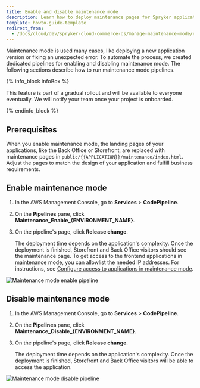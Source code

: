 ```yaml
---
title: Enable and disable maintenance mode
description: Learn how to deploy maintenance pages for Spryker applications.
template: howto-guide-template
redirect_from:
  - /docs/cloud/dev/spryker-cloud-commerce-os/manage-maintenance-mode/enable-and-disable-maintenance-mode.html
---
```


Maintenance mode is used many cases, like deploying a new application version or fixing an unexpected error. To automate the process, we created dedicated pipelines for enabling and disabling maintenance mode. The following sections describe how to run maintenance mode pipelines.

{% info_block infoBox %}

This feature is part of a gradual rollout and will be available to everyone eventually. We will notify your team once your project is onboarded.

{% endinfo_block %}

## Prerequisites

When you enable maintenance mode, the landing pages of your applications, like the Back Office or Storefront, are replaced with maintenance pages in `public/{{APPLICATION}}/maintenance/index.html`. Adjust the pages to match the design of your application and fulfill business requirements.

## Enable maintenance mode

1. In the AWS Management Console, go to **Services** > **CodePipeline**.
2. On the **Pipelines** pane, click **Maintenance_Enable_{ENVIRONMENT_NAME}**.
3. On the pipeline's page, click **Release change**.

    The deployment time depends on the application's complexity. Once the deployment is finished, Storefront and Back Office visitors should see the maintenance page. To get access to the frontend applications in maintenance mode, you can allowlist the needed IP addresses. For instructions, see [Configure access to applications in maintenance mode](/docs/cloud/dev/spryker-cloud-commerce-os/manage-maintenance-mode/configure-access-to-applications-in-maintenance-mode.html).

![Maintenance mode enable pipeline](https://spryker.s3.eu-central-1.amazonaws.com/docs/cloud/spryker-cloud-commerce-os/enable-and-disable-maintenance-mode.md/maintenance-enable-pipeline.png)

## Disable maintenance mode

1. In the AWS Management Console, go to **Services** > **CodePipeline**.
2. On the **Pipelines** pane, click **Maintenance_Disable_{ENVIRONMENT_NAME}**.
3. On the pipeline's page, click **Release change**.

    The deployment time depends on the application's complexity. Once the deployment is finished, Storefront and Back Office visitors will be able to access the application.

![Maintenance mode disable pipeline](https://spryker.s3.eu-central-1.amazonaws.com/docs/cloud/spryker-cloud-commerce-os/enable-and-disable-maintenance-mode.md/maintenance-disable-pipeline.png)
